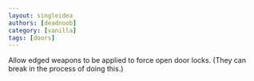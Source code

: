 ```yaml
---
layout: singleidea
authors: [deadnoob]
category: [vanilla]
tags: [doors]
---
```

Allow edged weapons to be applied to force open door locks. (They can break in the process of doing this.)
